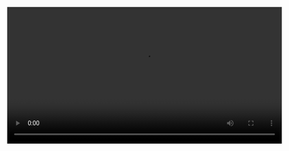 <video src="https://blog.niostack.com/rewu.mp4" controls="controls" width="640" height="320" autoplay="autoplay">
Your browser does not support the video tag.
</video>
